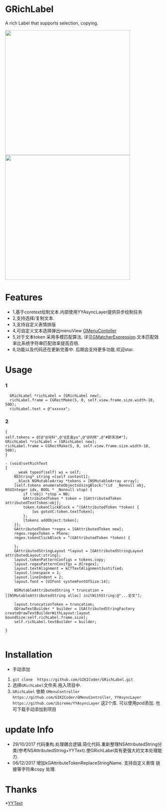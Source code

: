 # GRichLabel
A rich Label that supports selection, copying.

<img src="https://github.com/GIKICoder/GRichLabel/blob/master/screenshot/selectCopy.png" width="400">
<img src="https://github.com/GIKICoder/GRichLabel/blob/master/screenshot/novelReader.png" width="400">

Features
==============
- 1,基于coretext绘制文本.内部使用YYAsyncLayer提供异步绘制任务
- 2,支持选择/复制文本.
- 3,支持自定义表情排版
- 4,可自定义文本选择弹出menuView [GMenuContoller](https://github.com/GIKICoder/GMenuController)
- 5,对于文本token 采用多模匹配算法. 详见[GMatcherExpression](https://github.com/GIKICoder/GRichLabel/tree/master/GRichLabel/GMatching).文本匹配效率比系统字符串匹配效率提高百倍.
- 6,功能以及代码还在更新完善中. 后期会支持更多功能.欢迎star.



Usage
==============

### 1
```
  GRichLabel *richLabel = [GRichLabel new];
  richLabel.frame = CGRectMake(5, 0, self.view.frame.size.width-10, 500);
  richLabel.text = @"xxxxxx";
```
### 2
```
{
self.tokens = @[@"@冯科",@"@王金yu",@"@巩柯",@"#郭天池#"];
GRichLabel *richLabel = [GRichLabel new];
richLabel.frame = CGRectMake(5, 0, self.view.frame.size.width-10, 500);
}

- (void)setRichText
{
    __weak typeof(self) ws = self;
    NSString* string =[self content1];
    __block NSMutableArray *tokens = [NSMutableArray array];
    [self.tokens enumerateObjectsUsingBlock:^(id  _Nonnull obj, NSUInteger idx, BOOL * _Nonnull stop) {
        if (!obj) *stop = NO;
        GAttributedToken * token = [GAttributedToken attributedTextToken:obj];
        token.tokenClickBlock = ^(GAttributedToken *token) {
            [ws gotoVC:token.textToken];
        };
        [tokens addObject:token];
    }];
    GAttributedToken *regex = [GAttributedToken new];
    regex.regexToken = Phone;
    regex.tokenClickBlock = ^(GAttributedToken *token) {

    };
    GAttributedStringLayout *layout = [GAttributedStringLayout attributedLayout:string];
    layout.tokenPatternConfigs = tokens.copy;
    layout.regexPatternConifgs = @[regex];
    layout.textAlignment = kCTTextAlignmentJustified;
    layout.linespace = 1;
    layout.lineIndent = 2;
    layout.font = [UIFont systemFontOfSize:14];

    NSMutableAttributedString * truncation = [[NSMutableAttributedString alloc] initWithString:@"...全文"];

    layout.truncationToken = truncation;
    GDrawTextBuilder * builder = [GAttributedStringFactory createDrawTextBuilderWithLayout:layout boundSize:self.richLabel.frame.size];
    self.richLabel.textBuilder = builder;
  
}
  
```

Installation
==============

- 手动添加
1. ` git clone  https://github.com/GIKICoder/GRichLabel.git `
2. 选择`GRichLabel`文件夹.拖入项目中.
3. `GRichLabel` 依赖 `GMenuController https://github.com/GIKICoder/GMenuController`,  `YYAsyncLayer https://github.com/ibireme/YYAsyncLayer` 这2个库. 可以使用pod添加. 也可下载手动添加到项目

update Info
==============
- 29/10/2017 代码重构.处理耦合逻辑.简化代码.重新整理NSAttributedString分类(参考NSAttributedString+YYText).使GRichLabel具有更强大的文本处理能力.
- 06/12/2017 增加kGAttributeTokenReplaceStringName. 支持自定义表情 链接等字符串copy 处理.


Thanks
==============
 *[YYText](https://github.com/ibireme/YYText)
 
